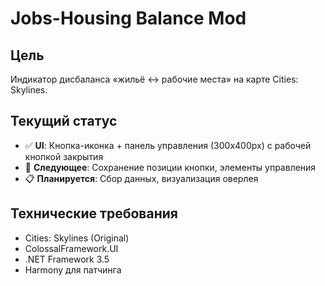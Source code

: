 # Jobs-Housing Balance Mod

## Цель
Индикатор дисбаланса «жильё ↔ рабочие места» на карте Cities: Skylines.

## Текущий статус
- ✅ **UI**: Кнопка-иконка + панель управления (300x400px) с рабочей кнопкой закрытия
- 🔄 **Следующее**: Сохранение позиции кнопки, элементы управления
- 📋 **Планируется**: Сбор данных, визуализация оверлея

## Технические требования
- Cities: Skylines (Original)
- ColossalFramework.UI
- .NET Framework 3.5
- Harmony для патчинга